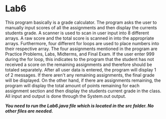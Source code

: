 # Lab6

This program basically is a grade calculator. The program asks the user to manually
input scores of all the assignments and then display the currents students grade.
A scanner is used to scan in user input into 8 different arrays. A raw score and
the total score is scanned in into the appropriate arrays. Furthermore, four different
for loops are used to place numbers into their respective array. The four assignments
mentioned in the program are Practice Problems, Labs, Midterms, and Final Exam.
If the user enter 999 during the for loop, this indicates to the program that
the student has not received a score on the remaining assignments and therefore 
should be totaled separately. After all user data is entered, the program will
display 1 of 2 messages. If there aren't any remaining assignments, the final grade
will be displayed. On the other hand, if there are assignments remaining, the program
will display the total amount of points remaining for each assignment section and then
display the students current grade in the class. All input and output is done
through the System.out output.

***You need to run the Lab6.java file which is located in the src folder. No other files are needed.***
